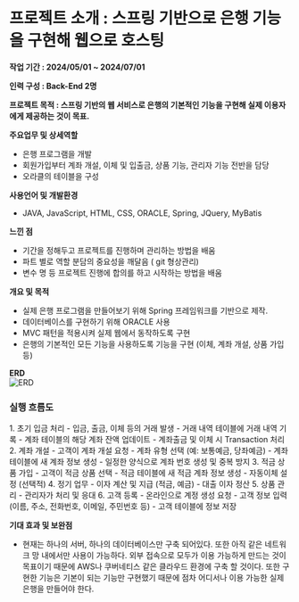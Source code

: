 <h1>프로젝트 소개 : 스프링 기반으로 은행 기능을 구현해 웹으로 호스팅</h1>

<b>작업 기간	: 2024/05/01 ~ 2024/07/01</b>

<b>인력 구성	: Back-End 2명</b>

<b>프로젝트 목적 :	스프링 기반의 웹 서비스로 은행의 기본적인 기능을 구현해 실제 이용자에게 제공하는 것이 목표.</b>

<b>주요업무 및 상세역할	</b>
  - 은행 프로그램을 개발
  - 회원가입부터 계좌 개설, 이체 및 입출금, 상품 기능, 관리자 기능 전반을 담당
  - 오라클의 테이블을 구성 

<b>사용언어 및 개발환경</b>
  - JAVA, JavaScript, HTML, CSS, ORACLE, Spring, JQuery, MyBatis
    
<b>느낀 점</b>
  - 기간을 정해두고 프로젝트를 진행하며 관리하는 방법을 배움
  - 파트 별로 역할 분담의 중요성을 깨달음 ( git 형상관리)
  - 변수 명 등 프로젝트 진행에 합의를 하고 시작하는 방법을 배움

<b>개요 및 목적</b>
  - 실제 은행 프로그램을 만들어보기 위해 Spring 프레임워크를 기반으로 제작. 
  - 데이터베이스를 구현하기 위해 ORACLE 사용
  - MVC 패턴을 적용시켜 실제 웹에서 동작하도록 구현
  - 은행의 기본적인 모든 기능을 사용하도록 기능을 구현 (이체, 계좌 개설, 상품 가입 등)

<b>ERD</b>	 
![ERD](https://github.com/user-attachments/assets/ceac1875-3f57-4f6c-a602-7e593736be1b)

<h3>실행 흐름도</h3>
1.	초기 입금 처리
  -	입금, 출금, 이체 등의 거래 발생
  -	거래 내역 테이블에 거래 내역 기록
  -	계좌 테이블의 해당 계좌 잔액 업데이트
  -	계좌출금 및 이체 시 Transaction 처리
2.	계좌 개설
  -	고객이 계좌 개설 요청
  -	계좌 유형 선택 (예: 보통예금, 당좌예금)
  -	계좌 테이블에 새 계좌 정보 생성
  -	일정한 양식으로 계좌 번호 생성 및 중복 방지
3.	적금 상품 가입
  -	고객이 적금 상품 선택
  -	적금 테이블에 새 적금 계좌 정보 생성
  -	자동이체 설정 (선택적)
4.	정기 업무
  -	이자 계산 및 지급 (적금, 예금)
  -	대출 이자 정산
5.	상품 관리
  -	관리자가 처리 및 응대
6.	고객 등록
  -	온라인으로 계정 생성 요청
  -	고객 정보 입력 (이름, 주소, 전화번호, 이메일, 주민번호 등)
  -	고객 테이블에 정보 저장

<b>기대 효과 및 보완점</b>
  - 현재는 하나의 서버, 하나의 데이터베이스만 구축 되어있다. 또한 아직 같은 네트워크 망 내에서만 사용이 가능하다. 외부 접속으로 모두가 이용 가능하게 만드는 것이 목표이기 때문에 AWS나 쿠버네티스 같은 클라우드 환경에 구축 할 것이다. 또한 구현한 기능은 기본이 되는 기능만 구현했기 때문에 점차 어디서나 이용 가능한 실제 은행을 만들어야 한다.
